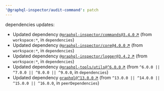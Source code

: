 ```yaml
---
'@graphql-inspector/audit-command': patch
---
```

dependencies updates:
  - Updated dependency [`@graphql-inspector/commands@3.4.0`
    ↗︎](https://www.npmjs.com/package/@graphql-inspector/commands/v/3.4.0) (from `workspace:*`, in
    `dependencies`)
  - Updated dependency [`@graphql-inspector/core@4.0.0`
    ↗︎](https://www.npmjs.com/package/@graphql-inspector/core/v/4.0.0) (from `workspace:*`, in
    `dependencies`)
  - Updated dependency [`@graphql-inspector/logger@3.4.2`
    ↗︎](https://www.npmjs.com/package/@graphql-inspector/logger/v/3.4.2) (from `workspace:*`, in
    `dependencies`)
  - Updated dependency [`@graphql-tools/utils@^6.0.0`
    ↗︎](https://www.npmjs.com/package/@graphql-tools/utils/v/6.0.0) (from `^6.0.0 || ^7.0.0 ||
    ^8.0.0 || ^9.0.0`, in `dependencies`)
  - Updated dependency [`graphql@^13.0.0` ↗︎](https://www.npmjs.com/package/graphql/v/13.0.0) (from
    `^13.0.0 || ^14.0.0 || ^15.0.0 || ^16.0.0`, in `peerDependencies`)
